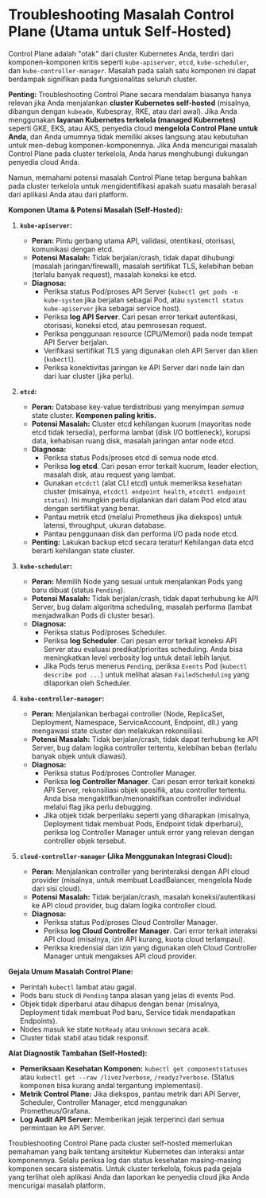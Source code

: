 # Troubleshooting Masalah Control Plane (Utama untuk Self-Hosted)

Control Plane adalah "otak" dari cluster Kubernetes Anda, terdiri dari komponen-komponen kritis seperti `kube-apiserver`, `etcd`, `kube-scheduler`, dan `kube-controller-manager`. Masalah pada salah satu komponen ini dapat berdampak signifikan pada fungsionalitas seluruh cluster.

**Penting:** Troubleshooting Control Plane secara mendalam biasanya hanya relevan jika Anda menjalankan **cluster Kubernetes self-hosted** (misalnya, dibangun dengan `kubeadm`, Kubespray, RKE, atau dari awal). Jika Anda menggunakan **layanan Kubernetes terkelola (managed Kubernetes)** seperti GKE, EKS, atau AKS, penyedia cloud **mengelola Control Plane untuk Anda**, dan Anda umumnya tidak memiliki akses langsung atau kebutuhan untuk men-debug komponen-komponennya. Jika Anda mencurigai masalah Control Plane pada cluster terkelola, Anda harus menghubungi dukungan penyedia cloud Anda.

Namun, memahami potensi masalah Control Plane tetap berguna bahkan pada cluster terkelola untuk mengidentifikasi apakah suatu masalah berasal dari aplikasi Anda atau dari platform.

**Komponen Utama & Potensi Masalah (Self-Hosted):**

1.  **`kube-apiserver`:**
    *   **Peran:** Pintu gerbang utama API, validasi, otentikasi, otorisasi, komunikasi dengan etcd.
    *   **Potensi Masalah:** Tidak berjalan/crash, tidak dapat dihubungi (masalah jaringan/firewall), masalah sertifikat TLS, kelebihan beban (terlalu banyak request), masalah koneksi ke etcd.
    *   **Diagnosa:**
        *   Periksa status Pod/proses API Server (`kubectl get pods -n kube-system` jika berjalan sebagai Pod, atau `systemctl status kube-apiserver` jika sebagai service host).
        *   Periksa **log API Server**. Cari pesan error terkait autentikasi, otorisasi, koneksi etcd, atau pemrosesan request.
        *   Periksa penggunaan resource (CPU/Memori) pada node tempat API Server berjalan.
        *   Verifikasi sertifikat TLS yang digunakan oleh API Server dan klien (`kubectl`).
        *   Periksa konektivitas jaringan ke API Server dari node lain dan dari luar cluster (jika perlu).

2.  **`etcd`:**
    *   **Peran:** Database key-value terdistribusi yang menyimpan *semua* state cluster. **Komponen paling kritis.**
    *   **Potensi Masalah:** Cluster etcd kehilangan kuorum (mayoritas node etcd tidak tersedia), performa lambat (disk I/O bottleneck), korupsi data, kehabisan ruang disk, masalah jaringan antar node etcd.
    *   **Diagnosa:**
        *   Periksa status Pods/proses etcd di semua node etcd.
        *   Periksa **log etcd**. Cari pesan error terkait kuorum, leader election, masalah disk, atau request yang lambat.
        *   Gunakan `etcdctl` (alat CLI etcd) untuk memeriksa kesehatan cluster (misalnya, `etcdctl endpoint health`, `etcdctl endpoint status`). Ini mungkin perlu dijalankan dari dalam Pod etcd atau dengan sertifikat yang benar.
        *   Pantau metrik etcd (melalui Prometheus jika diekspos) untuk latensi, throughput, ukuran database.
        *   Pantau penggunaan disk dan performa I/O pada node etcd.
    *   **Penting:** Lakukan backup etcd secara teratur! Kehilangan data etcd berarti kehilangan state cluster.

3.  **`kube-scheduler`:**
    *   **Peran:** Memilih Node yang sesuai untuk menjalankan Pods yang baru dibuat (status `Pending`).
    *   **Potensi Masalah:** Tidak berjalan/crash, tidak dapat terhubung ke API Server, bug dalam algoritma scheduling, masalah performa (lambat menjadwalkan Pods di cluster besar).
    *   **Diagnosa:**
        *   Periksa status Pod/proses Scheduler.
        *   Periksa **log Scheduler**. Cari pesan error terkait koneksi API Server atau evaluasi predikat/prioritas scheduling. Anda bisa meningkatkan level verbosity log untuk detail lebih lanjut.
        *   Jika Pods terus menerus `Pending`, periksa `Events` Pod (`kubectl describe pod ...`) untuk melihat alasan `FailedScheduling` yang dilaporkan oleh Scheduler.

4.  **`kube-controller-manager`:**
    *   **Peran:** Menjalankan berbagai controller (Node, ReplicaSet, Deployment, Namespace, ServiceAccount, Endpoint, dll.) yang mengawasi state cluster dan melakukan rekonsiliasi.
    *   **Potensi Masalah:** Tidak berjalan/crash, tidak dapat terhubung ke API Server, bug dalam logika controller tertentu, kelebihan beban (terlalu banyak objek untuk diawasi).
    *   **Diagnosa:**
        *   Periksa status Pod/proses Controller Manager.
        *   Periksa **log Controller Manager**. Cari pesan error terkait koneksi API Server, rekonsiliasi objek spesifik, atau controller tertentu. Anda bisa mengaktifkan/menonaktifkan controller individual melalui flag jika perlu debugging.
        *   Jika objek tidak berperilaku seperti yang diharapkan (misalnya, Deployment tidak membuat Pods, Endpoint tidak diperbarui), periksa log Controller Manager untuk error yang relevan dengan controller objek tersebut.

5.  **`cloud-controller-manager` (Jika Menggunakan Integrasi Cloud):**
    *   **Peran:** Menjalankan controller yang berinteraksi dengan API cloud provider (misalnya, untuk membuat LoadBalancer, mengelola Node dari sisi cloud).
    *   **Potensi Masalah:** Tidak berjalan/crash, masalah koneksi/autentikasi ke API cloud provider, bug dalam logika controller cloud.
    *   **Diagnosa:**
        *   Periksa status Pod/proses Cloud Controller Manager.
        *   Periksa **log Cloud Controller Manager**. Cari error terkait interaksi API cloud (misalnya, izin API kurang, kuota cloud terlampaui).
        *   Periksa kredensial dan izin yang digunakan oleh Cloud Controller Manager untuk mengakses API cloud provider.

**Gejala Umum Masalah Control Plane:**

*   Perintah `kubectl` lambat atau gagal.
*   Pods baru stuck di `Pending` tanpa alasan yang jelas di events Pod.
*   Objek tidak diperbarui atau dihapus dengan benar (misalnya, Deployment tidak membuat Pod baru, Service tidak mendapatkan Endpoints).
*   Nodes masuk ke state `NotReady` atau `Unknown` secara acak.
*   Cluster tidak stabil atau tidak responsif.

**Alat Diagnostik Tambahan (Self-Hosted):**

*   **Pemeriksaan Kesehatan Komponen:** `kubectl get componentstatuses` atau `kubectl get --raw /livez?verbose`, `/readyz?verbose`. (Status komponen bisa kurang andal tergantung implementasi).
*   **Metrik Control Plane:** Jika diekspos, pantau metrik dari API Server, Scheduler, Controller Manager, etcd menggunakan Prometheus/Grafana.
*   **Log Audit API Server:** Memberikan jejak terperinci dari semua permintaan ke API Server.

Troubleshooting Control Plane pada cluster self-hosted memerlukan pemahaman yang baik tentang arsitektur Kubernetes dan interaksi antar komponennya. Selalu periksa log dan status kesehatan masing-masing komponen secara sistematis. Untuk cluster terkelola, fokus pada gejala yang terlihat oleh aplikasi Anda dan laporkan ke penyedia cloud jika Anda mencurigai masalah platform.
